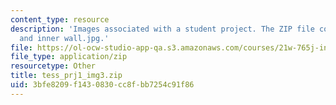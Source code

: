 ```yaml
---
content_type: resource
description: 'Images associated with a student project. The ZIP file contains: windows.jpg,
  and inner wall.jpg.'
file: https://ol-ocw-studio-app-qa.s3.amazonaws.com/courses/21w-765j-interactive-and-non-linear-narrative-theory-and-practice-spring-2004/3bfe8209f1430830cc8fbb7254c91f86_tess_prj1_img3.zip
file_type: application/zip
resourcetype: Other
title: tess_prj1_img3.zip
uid: 3bfe8209-f143-0830-cc8f-bb7254c91f86
---
```

